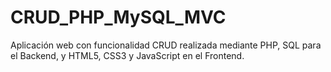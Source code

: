 # CRUD_PHP_MySQL_MVC
Aplicación web con funcionalidad CRUD realizada mediante PHP, SQL para el Backend, y HTML5, CSS3 y JavaScript en el Frontend. 

